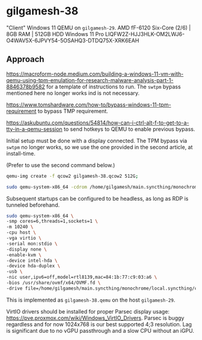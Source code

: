 # gilgamesh-38

"Client" Windows 11 QEMU on `gilgamesh-29`.
AMD fF-6120 Six-Core (2/6) | 8GB RAM | 512GB HDD
Windows 11 Pro
LIQFW2Z-HJJ3HLK-OM2LWJ6-O4WAV5X-6JPVY54-5OSAHQ3-DTDQ75X-XRK6EAH

## Approach

<https://macroform-node.medium.com/building-a-windows-11-vm-with-qemu-using-tpm-emulation-for-research-malware-analysis-part-1-8846378b9582> for a template of instructions to run. The `swtpm` bypass mentioned here no longer works ind is not necessary.

<https://www.tomshardware.com/how-to/bypass-windows-11-tpm-requirement> to bypass TMP requirement.

<https://askubuntu.com/questions/54814/how-can-i-ctrl-alt-f-to-get-to-a-tty-in-a-qemu-session> to send hotkeys to QEMU to enable previous bypass.

Initial setup must be done with a display connected. The TPM bypass via `swtpm` no longer works, so we use the one provided in the second article, at install-time.

(Prefer to use the second command below.)

```bash
qemu-img create -f qcow2 gilgamesh-38.qcow2 512G;

sudo qemu-system-x86_64 -cdrom /home/gilgamesh/main.syncthing/monochrome/local.syncthing/config/gilgamesh-38/Win11.iso -cpu Skylake-Client-v3 -enable-kvm -m 8192 -smp 6 -device intel-hda -device hda-duplex -usb -nic user,ipv6=off,model=rtl8139,mac=84:1b:77:c9:03:a6 -bios /usr/share/ovmf/x64/OVMF.fd -drive file=gilgamesh-38.qcow2,format=qcow2
```

Subsequent startups can be configured to be headless, as long as RDP is tunneled beforehand.

```bash
sudo qemu-system-x86_64 \
-smp cores=6,threads=1,sockets=1 \
-m 10240 \
-cpu host \
-vga virtio \
-serial mon:stdio \
-display none \
-enable-kvm \
-device intel-hda \
-device hda-duplex \
-usb \
-nic user,ipv6=off,model=rtl8139,mac=84:1b:77:c9:03:a6 \
-bios /usr/share/ovmf/x64/OVMF.fd \
-drive file=/home/gilgamesh/main.syncthing/monochrome/local.syncthing/config/gilgamesh-38/gilgamesh-38.qcow2,format=qcow2
```

This is implemented as `gilgamesh-38.qemu` on the host `gilgamesh-29`.

VirtIO drivers should be installed for proper Parsec display usage: <https://pve.proxmox.com/wiki/Windows_VirtIO_Drivers>. Parsec is buggy regardless and for now 1024x768 is our best supported 4;3 resolution. Lag is significant due to no vGPU passthrough and a slow CPU without an iGPU.
